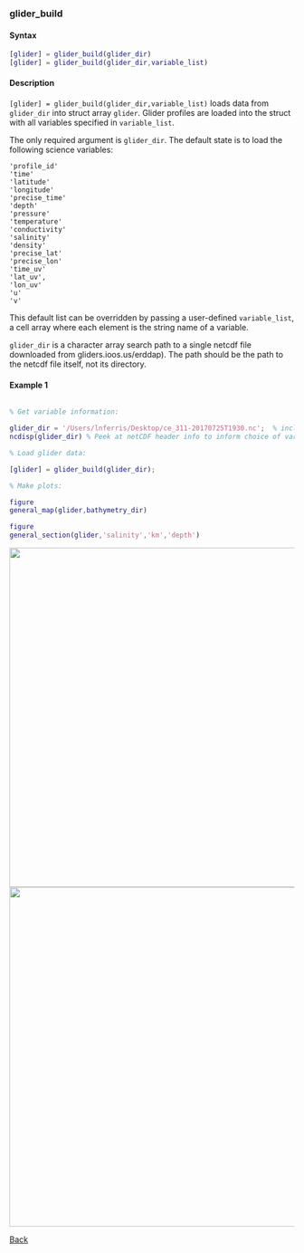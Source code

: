 ### glider_build

#### Syntax

```Matlab
[glider] = glider_build(glider_dir)
[glider] = glider_build(glider_dir,variable_list)
```
#### Description

``[glider] = glider_build(glider_dir,variable_list)`` loads data from ``glider_dir`` into struct array ``glider``. Glider profiles are loaded into the struct with all variables specified in ``variable_list``. 

The only required argument is ``glider_dir``. The default state is to load the following science variables:
```
'profile_id'
'time'
'latitude'
'longitude'
'precise_time'
'depth'
'pressure'
'temperature'
'conductivity'
'salinity'
'density'
'precise_lat'
'precise_lon'
'time_uv'
'lat_uv',
'lon_uv'
'u'
'v' 
```

This default list can be overridden by passing a user-defined ``variable_list``, a cell array where each element is the string name of a variable. 

``glider_dir`` is a character array search path to a single netcdf file downloaded from gliders.ioos.us/erddap). The path should be the path to the netcdf file itself, not its directory. 

#### Example 1


```Matlab

% Get variable information:

glider_dir = '/Users/lnferris/Desktop/ce_311-20170725T1930.nc';  % included
ncdisp(glider_dir) % Peek at netCDF header info to inform choice of variable_list.

% Load glider data:

[glider] = glider_build(glider_dir); 

% Make plots:

figure
general_map(glider,bathymetry_dir)

figure
general_section(glider,'salinity','km','depth')

```
<img src="https://user-images.githubusercontent.com/24570061/94057510-b66d3000-fdad-11ea-8261-c2dddbf72439.png" width="600">
<img src="https://user-images.githubusercontent.com/24570061/94057516-b79e5d00-fdad-11ea-85e0-3e274feff845.png" width="600">

[Back](https://github.com/lnferris/ocean_data_tools#building-uniform-structs-from-data-sources-1)

